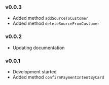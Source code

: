 ### v0.0.3

- Added method `addSourceToCustomer`
- Added method `deleteSourceFromCustomer`

### v0.0.2

- Updating documentation

### v0.0.1

- Development started
- Added method `confirmPaymentIntentByCard`
